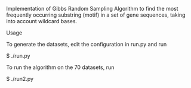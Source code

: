 Implementation of Gibbs Random Sampling Algorithm to find the most frequently occurring substring (motif) in a set of gene sequences, taking into account wildcard bases.

Usage

To generate the datasets, edit the configuration in run.py and run

$ ./run.py

To run the algorithm on the 70 datasets, run

$ ./run2.py
